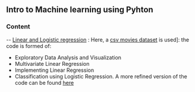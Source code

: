 ## Intro to Machine learning using Pyhton

### Content 

-- [Linear and Logistic regression](https://github.com/BahaaKaaki/490-Intro-to-Machine-learning/blob/main/lab_assignment_1.ipynb) : Here, a [csv movies dataset](https://github.com/BahaaKaaki/490-Intro-to-Machine-learning/blob/main/movies.csv) is used]: the code is formed of: 
- Exploratory Data Analysis and Visualization 
- Multivariate Linear Regression
- Implementing Linear Regression
- Classification using Logistic Regression.
A more refined version of the code can be found [here](https://github.com/BahaaKaaki/490-Intro-to-Machine-learning/blob/main/lab_assignment_1_full.ipynb)
